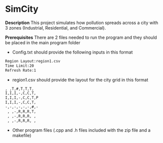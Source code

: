 # SimCity

**Description**
This project simulates how pollution spreads across a city with 3 zones (Industrial, Residential, and Commercial).

**Prerequisites**
There are 2 files needed to run the program and they should be placed in the main program folder

- Config.txt should provide the following inputs in this format
```bash
Region Layout:region1.csv
Time Limit:20
Refresh Rate:1
```

- region1.csv should provide the layout for the city grid in this format
```bash
, ,T,#,T,T,T, 
I,I,I,-,C,C,T, 
I,I,I,-,C,C,T,P
I,I,I,-,C,C,T, 
-,-,-,-,-,-,#,-
 , ,-,R,R,R,T, 
 , ,-,R,R,R, , 
 , ,-,R,R,R, , 
```

- Other program files (.cpp and .h files included with the zip file and a makefile)



